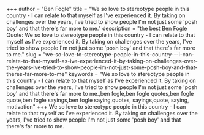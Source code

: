 +++
author = "Ben Fogle"
title = "We so love to stereotype people in this country - I can relate to that myself as I've experienced it. By taking on challenges over the years, I've tried to show people I'm not just some 'posh boy' and that there's far more to me."
description = "the best Ben Fogle Quote: We so love to stereotype people in this country - I can relate to that myself as I've experienced it. By taking on challenges over the years, I've tried to show people I'm not just some 'posh boy' and that there's far more to me."
slug = "we-so-love-to-stereotype-people-in-this-country---i-can-relate-to-that-myself-as-ive-experienced-it-by-taking-on-challenges-over-the-years-ive-tried-to-show-people-im-not-just-some-posh-boy-and-that-theres-far-more-to-me"
keywords = "We so love to stereotype people in this country - I can relate to that myself as I've experienced it. By taking on challenges over the years, I've tried to show people I'm not just some 'posh boy' and that there's far more to me.,ben fogle,ben fogle quotes,ben fogle quote,ben fogle sayings,ben fogle saying,quotes, sayings,quote, saying, motivation"
+++
We so love to stereotype people in this country - I can relate to that myself as I've experienced it. By taking on challenges over the years, I've tried to show people I'm not just some 'posh boy' and that there's far more to me.
